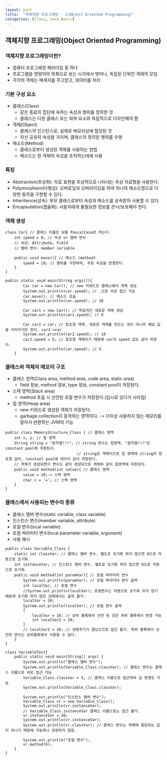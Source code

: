 ```yaml
---
layout: post
title:  "객체지향 프로그래밍 - 1(Object Oriented Programming)"
categories: [Class, Java_Basic]
---
```


## 객체지향 프로그래밍(Object Oriented Programming)
### 객체지향 프로그래밍이란?
   * 컴퓨터 프로그래밍 패러다임 중 하나
   * 프로그램을 명령어의 목록으로 보는 시각에서 벗어나, 독립된 단위인 객체의 모임
   * 각각의 객체는 메세지를 주고받고, 데이터를 처리

### 기본 구성 요소
   * 클래스(Class)
      + 같은 종료의 집단에 속하는 속성과 행위를 정의한 것
      + 클래스는 다른 클래스 또는 외부 요소와 독립적으로 디자인해야 함
   * 객체(Object)
      + 클래스의 인스턴스로, 실제로 메모리상에 할당된 것
      + 자신 공유의 속성을 가지며, 클래스의 정의된 행위를 수행
   * 메소드(Method)
      + 클래스로부터 생성된 객체를 사용하는 방법
      + 메소드는 한 객체의 속성을 조작하는데에 사용

### 특징
   * Abstraction(추상화): 자료 표현을 추상적으로 나타내는 추상 자료형을 사용한다.
   * Polymorphism(다형성): 오버로딩과 오버라이딩을 하여 하나의 메소드명으로 다양한 동작을 구현할 수 있다.
   * Inheritence(상속): 부모 클래스로부터 속성과 메소드를 상속받아 사용할 수 있다.
   * Encapsulation(캡슐화): 사용자에게 불필요한 정보를 은닉/보호해야 한다.

### 객체 생성
```
class Car{ // 클래스 이름은 보통 PascalCase로 적는다.
    int speed = 0; // 속성 or 멤버 변수
    // 속성: Attribute, Field
    // 멤버 변수: member variable

    public void move(){ // 메소드 (method)
        speed = 10; // 행위를 구현하며, 주로 속성을 변경한다.
    }
}
```
```
public static void main(String args[]){
        Car car = new Car(); // new 키워드로 클래스에서 객체 생성
        System.out.println(car.speed); // .으로 속성 접근 가능
        car.move(); // 메소드 호출
        System.out.println(car.speed); // 10

        Car car1 = new Car(); // 독립적인 새로운 객체 생성
        System.out.println(car1.speed); // 0

        Car car2 = car; // 참조형 객체. 새로운 객체를 만드는 것이 아니라 해당 값을 가리키기만 한다. car2->car
        System.out.println(car2.speed); // 10
        car2.speed = 5; // 참조형 객체이기 때문에 car의 speed 값도 같이 바뀐다.
        System.out.println(car.speed); // 5
    }
```

### 클래스와 객체의 메모리 구조
   * 클래스 영역(Class area, method area, code area, static area)
      + field 정보, method 정보, type 정보, constant pool이 저장된다.
   * 스택 영역(Stack area)
      + method 호출 시 선언된 로컬 변수가 저장된다.(임시로 있다가 사라짐)
   * 힙 영역(Heap area)
      + new 키워드로 생성된 객체가 저장된다.
      + garbage collection이 동작하는 영역이다. -> 더이상 사용하지 않는 메모리를 알아서 반환하는 JVM의 기능
```
public class MemoryStructure_Class { // 클래스 영역
    int x, y; // 힙 영역
    String string = "문자열!!!"; // string 변수는 힙영역, "문자열!!!"은 constant pool에 저장된다.
                                // string은 객체이므로 힙 영역에 string의 참조형 값이, constant pool에 데이터 값이 저장된다.
    // 객체가 생성되면서 변수도 같이 생성되므로 객체와 같이 힙영역에 저장된다.
    public void method(int value){ // 클래스 영역
        value = 10;-> 스택 영역
        char c = '='; // 스택 영역
    }
}
```

### 클래스에서 사용되는 변수의 종류
   * 클래스 멤버 변수(static variable, class variable)
   * 인스턴스 변수(member variable, attribute)
   * 로컬 변수(local variable)
   * 로컬 파라미터 변수(local parameter variable, argument)
   * 사용 예시

```
public class Variable_Class {
    static int classVar; // 클래스 멤버 변수. 별도로 초기화 하지 않으면 0으로 자동으로 초기화.
    int instanceVar; // 인스턴스 멤버 변수. 별도로 초기화 하지 않으면 0으로 자동으로 초기화.
    public void method(int paramVar){ // 로컬 파라미터 변수
        System.out.println(paramVar); // 로컬 파라미터 변수 출력
        int localVar; // 로컬 변수
        //System.out.println(localVar); 로컬변수는 자동으로 초기화 되지 않기 때문에 초기화 하지 않은 상태에서는 출력 불가.
        localVar = 10;
        System.out.println(localVar); // 로컬 변수 출력
        {
            localVar = 10; // 상위 블록에서 선언 된 것은 하위 블록에서 변경 가능
            int localVar2 = 20;
        }
        // localVar2 = 10; // 생명주기가 끝났으므로 접근 불가. 하위 블록에서 선언한 변수는 상위블록에서 사용할 수 없다.
    }
}
```

```
class VariableTest{
    public static void main(String[] args) {
        System.out.println("클래스 멤버 변수");
        System.out.println(Variable_Class.classVar); // 클래스 변수는 클래스 이름으로 바로 접근 가능
        Variable_Class.classVar = 5; // 클래스 이름으로 접근하여 값 변경도 가능
        System.out.println(Variable_Class.classVar);

        System.out.println("인스턴스 멤버 변수");
        Variable_Class vr = new Variable_Class();
        System.out.println(vr.instanceVar);
        // Variable_Class.instanceVar 클래스 이름으로는 접근 불가.
        vr.instanceVar = 20;
        System.out.println(vr.instanceVar);
        System.out.println(vr.classVar); // 클래스 변수는 객체에 할당되는 값이 아니기 때문에 가능하나 권장하지 않음.

        System.out.println("로컬 변수");
        vr.method(9);
    }
}
```
